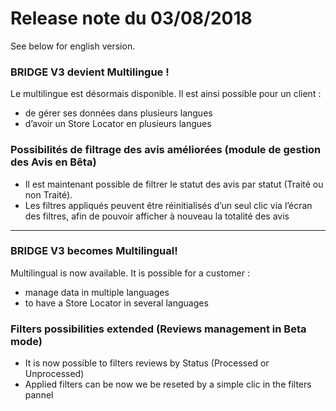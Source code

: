 # Release note du 03/08/2018

See below for english version.

### BRIDGE V3 devient Multilingue !
Le multilingue est désormais disponible. Il est ainsi possible pour un client :

- de gérer ses données dans plusieurs langues  
- d’avoir un Store Locator en plusieurs langues

### Possibilités de filtrage des avis améliorées (module de gestion des Avis en Bêta)

- Il est maintenant possible de filtrer le statut des avis par statut (Traité ou non Traité).
- Les filtres appliqués peuvent être réinitialisés d’un seul clic via l’écran des filtres, afin de pouvoir afficher à nouveau la totalité des avis

----

### BRIDGE V3 becomes Multilingual!
Multilingual is now available. It is possible for a customer :

- manage data in multiple languages
- to have a Store Locator in several languages

### Filters possibilities extended (Reviews management in Beta mode)
- It is now possible to filters reviews by Status (Processed or Unprocessed)
- Applied filters can be now we be reseted by a simple clic in the filters pannel
